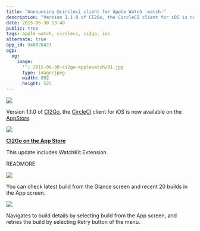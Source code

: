 ```yaml
---
title: "Announcing @circleci client for Apple Watch :watch:"
description: "Version 1.1.0 of CI2Go, the CircleCI client for iOS is now available on the AppStore."
date: 2015-06-30 13:40
public: true
tags: apple watch, circleci, ci2go, ios
alternate: true
app_id: 940028427
ogp:
  og:
    image:
      '': 2015-06-30-ci2go-applewatch/01.jpg
      type: image/jpeg
      width: 992
      height: 525
---
```


![](images/2015-06-30-ci2go-applewatch/01.jpg)

Version 1.1.0 of [CI2Go], the [CircleCI] client for iOS is now available on the [AppStore].

[![](images/appstore.svg)][AppStore]

**[CI2Go on the App Store][AppStore]**

This update includes WatchKit Extension.

READMORE

![](images/2015-06-30-ci2go-applewatch/watches1.png)

You can check latest build from the Glance screen and recent 20 builds in the App screen.

![](images/2015-06-30-ci2go-applewatch/watches2.png)

Navigates to build details by selecting build from the App screen, and retries the build by selecting Retry button of the menu.

[sf]: /2015/06/23/san-francisco/
[Apple Watch Hackathon]: http://www.hackathon.watch/
[CircleCI]: https://circleci.com/
[CI2Go]: /2014/11/26/ci2go/
[AppStore]: https://itunes.apple.com/app/id940028427?mt=8
